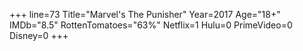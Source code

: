 +++
line=73
Title="Marvel's The Punisher"
Year=2017
Age="18+"
IMDb="8.5"
RottenTomatoes="63%"
Netflix=1
Hulu=0
PrimeVideo=0
Disney=0
+++

